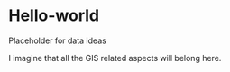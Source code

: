 # Hello-world
Placeholder for data ideas


I imagine that all the GIS related aspects will belong here.
